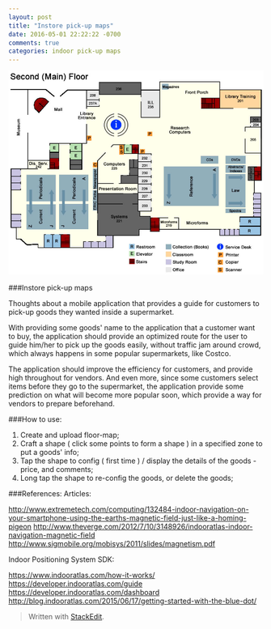 ```yaml
---
layout: post
title: "Instore pick-up maps"
date: 2016-05-01 22:22:22 -0700
comments: true
categories: indoor pick-up maps
---
```


![floor plan map](/images/floor-map.jpg)

###Instore pick-up maps

Thoughts about a mobile application that provides a guide for customers to pick-up goods they wanted inside a supermarket.

With providing some goods' name to the application that a customer want to buy, the application should provide an optimized route for the user to guide him/her to pick up the goods easily, without traffic jam around crowd, which always happens in some popular supermarkets, like Costco.
<!-- more -->

The application should improve the efficiency for customers, and provide high throughout for vendors. And even more, since some customers select items before they go to the supermarket, the application provide some prediction on what will become more popular soon, which provide a way for vendors to prepare beforehand.

###How to use:
1. Create and upload floor-map;
2. Craft a shape ( click some points to form a shape ) in a specified zone to put a goods' info;
3. Tap the shape to config ( first time ) / display the details of the goods - price, and comments;
4. Long tap the shape to re-config the goods, or delete the goods;

###References:
Articles:

http://www.extremetech.com/computing/132484-indoor-navigation-on-your-smartphone-using-the-earths-magnetic-field-just-like-a-homing-pigeon
http://www.theverge.com/2012/7/10/3148926/indooratlas-indoor-navigation-magnetic-field
http://www.sigmobile.org/mobisys/2011/slides/magnetism.pdf

Indoor Positioning System SDK:

https://www.indooratlas.com/how-it-works/
https://developer.indooratlas.com/guide
https://developer.indooratlas.com/dashboard
http://blog.indooratlas.com/2015/06/17/getting-started-with-the-blue-dot/

> Written with [StackEdit](https://stackedit.io/).
